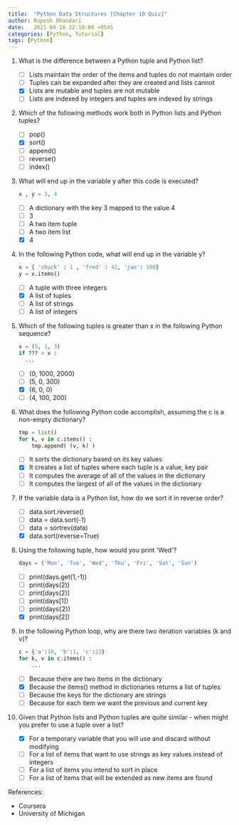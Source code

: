 ```yaml
---
title:  "Python Data Structures [Chapter 10 Quiz]"
author: Rupesh Bhandari
date:   2021-04-18 22:10:00 +0545
categories: [Python, Tutorial]
tags: [Python]
---
```


1. What is the difference between a Python tuple and Python list?

    - [ ] Lists maintain the order of the items and tuples do not maintain order
    - [ ] Tuples can be expanded after they are created and lists cannot
    - [x] Lists are mutable and tuples are not mutable
    - [ ] Lists are indexed by integers and tuples are indexed by strings

2. Which of the following methods work both in Python lists and Python tuples?

    - [ ] pop()
    - [x] sort()
    - [ ] append()
    - [ ] reverse()
    - [ ] index()

3. What will end up in the variable y after this code is executed?

    ```python
    x , y = 3, 4
    ```

    - [ ] A dictionary with the key 3 mapped to the value 4
    - [ ] 3
    - [ ] A two item tuple
    - [ ] A two item list
    - [x] 4

4. In the following Python code, what will end up in the variable y?

    ```python
    x = { 'chuck' : 1 , 'fred' : 42, 'jan': 100}
    y = x.items()
    ```

    - [ ] A tuple with three integers
    - [x] A list of tuples
    - [ ] A list of strings
    - [ ] A list of integers

5. Which of the following tuples is greater than x in the following Python sequence?

    ```python
    x = (5, 1, 3)
    if ??? > x :
      ...
    ```

    - [ ] (0, 1000, 2000)
    - [ ] (5, 0, 300)
    - [x] (6, 0, 0)
    - [ ] (4, 100, 200)

6. What does the following Python code accomplish, assuming the c is a non-empty dictionary?

    ```python
    tmp = list()
    for k, v in c.items() :
        tmp.append( (v, k) )
    ```

    - [ ] It sorts the dictionary based on its key values
    - [x] It creates a list of tuples where each tuple is a value, key pair
    - [ ] It computes the average of all of the values in the dictionary
    - [ ] It computes the largest of all of the values in the dictionary

7. If the variable data is a Python list, how do we sort it in reverse order?

    - [ ] data.sort.reverse()
    - [ ] data = data.sort(-1)
    - [ ] data = sortrev(data)
    - [x] data.sort(reverse=True)

8. Using the following tuple, how would you print 'Wed'?

    ```python
    days = ('Mon', 'Tue', 'Wed', 'Thu', 'Fri', 'Sat', 'Sun')
    ```

    - [ ] print(days.get(1,-1))
    - [ ] print(days(2))
    - [ ] print[days(2)]
    - [ ] print(days[1])
    - [ ] print(days{2})
    - [x] print(days[2])

9. In the following Python loop, why are there two iteration variables (k and v)?

    ```python
    c = {'a':10, 'b':1, 'c':22}
    for k, v in c.items() :
        ...
    ```

    - [ ] Because there are two items in the dictionary
    - [x] Because the items() method in dictionaries returns a list of tuples
    - [ ] Because the keys for the dictionary are strings
    - [ ] Because for each item we want the previous and current key

10. Given that Python lists and Python tuples are quite similar - when might you prefer to use a tuple over a list?

    - [x] For a temporary variable that you will use and discard without modifying
    - [ ] For a list of items that want to use strings as key values instead of integers
    - [ ] For a list of items you intend to sort in place
    - [ ] For a list of items that will be extended as new items are found

References:

- Coursera
- University of Michigan
